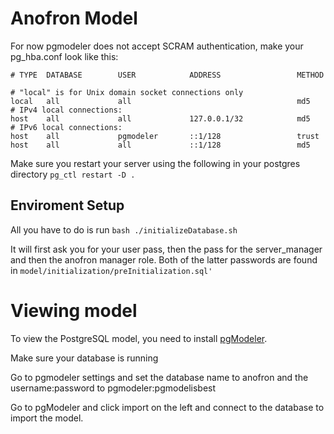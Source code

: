 # Anofron Model
For now pgmodeler does not accept SCRAM authentication, make your pg_hba.conf look like this:
```
# TYPE  DATABASE        USER            ADDRESS                 METHOD

# "local" is for Unix domain socket connections only
local   all             all                                     md5
# IPv4 local connections:
host    all             all             127.0.0.1/32            md5
# IPv6 local connections:
host    all             pgmodeler       ::1/128                 trust
host    all             all             ::1/128                 md5
```

Make sure you restart your server using the following in your postgres directory `pg_ctl restart -D .`

## Enviroment Setup
All you have to do is run `bash ./initializeDatabase.sh`

It will first ask you for your user pass, then the pass for the server_manager and then the anofron manager role. Both of the latter passwords are found in `model/initialization/preInitialization.sql'`

# Viewing model
To view the PostgreSQL model, you need to install [pgModeler](https://www.pgmodeler.com.br/support/installation).

Make sure your database is running

Go to pgmodeler settings and set the database name to anofron and the username:password to pgmodeler:pgmodelisbest

Go to pgModeler and click import on the left and connect to the database to import the model.
